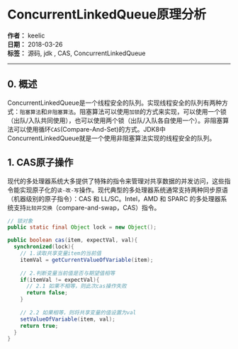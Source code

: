 # ConcurrentLinkedQueue原理分析

**作者：** keelic  
**日期：** 2018-03-26  
**标签：** 源码, jdk , CAS,  ConcurrentLinkedQueue

---

## 0. 概述
ConcurrentLinkedQueue是一个线程安全的队列。实现线程安全的队列有两种方式：`阻塞算法`和`非阻塞算法`。阻塞算法可以使用`加锁`的方式来实现，可以使用一个锁（出队/入队共同使用），也可以使用两个锁（出队/入队各自使用一个）。非阻塞算法可以使用循环`CAS`(Compare-And-Set)的方式。JDK8中ConcurrentLinkedQueue就是一个使用非阻塞算法实现的线程安全的队列。  

## 1. CAS原子操作
现代的多处理器系统大多提供了特殊的指令来管理对共享数据的并发访问，这些指令能实现原子化的`读-改-写`操作。现代典型的多处理器系统通常支持两种同步原语（机器级别的原子指令）：CAS 和 LL/SC。Intel，AMD 和 SPARC 的多处理器系统支持`比较并交换`（compare-and-swap，CAS）指令。  


```java
// 锁对象
public static final Object lock = new Object();

public boolean cas(item, expectVal, val){
  synchronized(lock){
    // 1.读取共享变量item的当前值
    itemVal = getCurrentValueOfVariable(item);
    
    // 2.判断变量当前值是否与期望值相等
    if(itemVal != expectVal){
      // 2.1 如果不相等，则此次cas操作失败
      return false;
    }
    
    // 2.2 如果相等，则将共享变量的值设置为val
    setValueOfVariable(item, val);
    return true; 
  }
}
```
